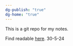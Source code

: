 ```yaml
---
dg-publish: "true"
dg-home: "true"
---
```


This is a git repo for my notes.

Find readable [here](https://player1041.github.io/notes).
30-5-24

